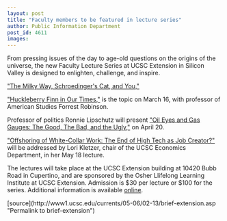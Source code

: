 ```yaml
---
layout: post
title: "Faculty members to be featured in lecture series"
author: Public Information Department
post_id: 4611
images:
---
```


<a name="content" id="content"></a>
<p>
  From pressing issues of the day to age-old questions on the origins of the universe, the new Faculty Lecture Series at UCSC Extension in Silicon Valley is designed to enlighten, challenge, and inspire.
</p><a href="http://www.ucsc-extension.edu/ucsc/public/category/courseDetails.do?method=load&amp;courseId=2997395&amp;selectedCategoryId=1000076&amp;selectedProgramAreaId=1535372&amp;selectedProgramStreamId=2508520">"The Milky Way, Schroedinger's Cat, and You,"</a>
<p>
  <a href="http://www.ucsc-extension.edu/ucsc/public/category/courseDetails.do?method=load&amp;courseId=3015488&amp;selectedCategoryId=1000076&amp;selectedProgramAreaId=1535372&amp;selectedProgramStreamId=2508520">"Huckleberry Finn in Our Times,"</a> is the topic on March 16, with professor of American Studies Forrest Robinson.
</p>
<p>
  Professor of politics Ronnie Lipschutz will present <a href="http://www.ucsc-extension.edu/ucsc/public/category/courseDetails.do?method=load&amp;courseId=3015472&amp;selectedCategoryId=1000076&amp;selectedProgramAreaId=1535372&amp;selectedProgramStreamId=2508520">"Oil Eyes and Gas Gauges: The Good, The Bad, and the Ugly,"</a> on April 20.
</p>
<p>
  <a href="http://www.ucsc-extension.edu/ucsc/public/category/courseDetails.do?method=load&amp;courseId=2994133&amp;selectedCategoryId=1000076&amp;selectedProgramAreaId=1535372&amp;selectedProgramStreamId=2508520">"Offshoring of White-Collar Work: The End of High Tech as Job Creator?"</a> will be addressed by Lori Kletzer, chair of the UCSC Economics Department, in her May 18 lecture.
</p>
<p>
  The lectures will take place at the UCSC Extension building at 10420 Bubb Road in Cupertino, and are sponsored by the Osher Llifelong Learning Institute at UCSC Extension. Admission is $30 per lecture or $100 for the series. Additional information is available <a href="http://www.ucsc-extension.edu/ucsc/news/publicNews.do;jsessionid=1BE74A327DEE084491A41355C042A521?method=displayStory&amp;storyIndex=0">online</a>.
</p>
[source](http://www1.ucsc.edu/currents/05-06/02-13/brief-extension.asp "Permalink to brief-extension")
